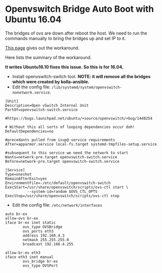 # Openvswitch Bridge Auto Boot with Ubuntu 16.04


The bridges of ovs are down after reboot the host. We need to run the commands manually to bring the bridges up and set IP to it.

[This page](https://www.opencloudblog.com/?p=240) gives out the workaround.

Here lists the summary of the workaround.

**It writes Ubuntu16.10 fixes this issue. So this is for 16.04.**

- Install openvswitch-switch tool. **NOTE: it will remove all the bridges which were created by kolla-ansible.**
- Edit the config file: `/lib/systemd/system/openvswitch-nonetwork.service`.

```
[Unit]
Description=Open vSwitch Internal Unit
PartOf=openvswitch-switch.service

#https://bugs.launchpad.net/ubuntu/+source/openvswitch/+bug/1448254

# Without this all sorts of looping dependencies occur doh!
DefaultDependencies=no

#precedants pulled from isup@ service requirements
After=apparmor.service local-fs.target systemd-tmpfiles-setup.service

#subsequent to this service we need the network to start
Wants=network-pre.target openvswitch-switch.service
Before=network-pre.target openvswitch-switch.service

[Service]
Type=oneshot
RemainAfterExit=yes
EnvironmentFile=-/etc/default/openvswitch-switch
ExecStart=/usr/share/openvswitch/scripts/ovs-ctl start \
          --system-id=random $OVS_CTL_OPTS
ExecStop=/usr/share/openvswitch/scripts/ovs-ctl stop
```

- Edit the config file: `/etc/network/interfaces`

```
auto br-ex
allow-ovs br-ex
iface br-ex inet static
        ovs_type OVSBridge
        ovs_ports eth3
        address 192.168.4.3
        netmask 255.255.255.0
        broadcast 192.168.4.255

allow-br-ex eth3
iface eth3 inet manual
        ovs_bridge br-ex
        ovs_type OVSPort
```

